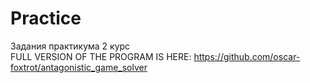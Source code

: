 # Practice
Задания практикума 2 курс <br>
FULL VERSION OF THE PROGRAM IS HERE: https://github.com/oscar-foxtrot/antagonistic_game_solver
